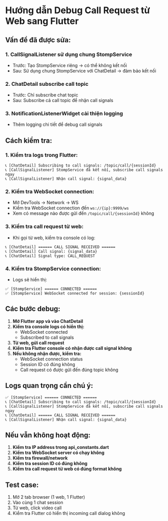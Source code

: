 # Hướng dẫn Debug Call Request từ Web sang Flutter

## Vấn đề đã được sửa:

### 1. **CallSignalListener sử dụng chung StompService**
- Trước: Tạo StompService riêng → có thể không kết nối
- Sau: Sử dụng chung StompService với ChatDetail → đảm bảo kết nối

### 2. **ChatDetail subscribe call topic**
- Trước: Chỉ subscribe chat topic
- Sau: Subscribe cả call topic để nhận call signals

### 3. **NotificationListenerWidget cải thiện logging**
- Thêm logging chi tiết để debug call signals

## Cách kiểm tra:

### 1. **Kiểm tra logs trong Flutter:**
```
📞 [ChatDetail] Subscribing to call signals: /topic/call/{sessionId}
📞 [CallSignalListener] StompService đã kết nối, subscribe call signals ngay
📞 [CallSignalListener] Nhận call signal: {signal_data}
```

### 2. **Kiểm tra WebSocket connection:**
- Mở DevTools → Network → WS
- Kiểm tra WebSocket connection đến `ws://{ip}:9999/ws`
- Xem có message nào được gửi đến `/topic/call/{sessionId}` không

### 3. **Kiểm tra call request từ web:**
- Khi gọi từ web, kiểm tra console có log:
```
📞 [ChatDetail] ====== CALL SIGNAL RECEIVED ======
📞 [ChatDetail] Call signal: {signal_data}
📞 [ChatDetail] Signal type: CALL_REQUEST
```

### 4. **Kiểm tra StompService connection:**
- Logs sẽ hiển thị:
```
✅ [StompService] ====== CONNECTED ======
✅ [StompService] WebSocket connected for session: {sessionId}
```

## Các bước debug:

1. **Mở Flutter app và vào ChatDetail**
2. **Kiểm tra console logs có hiển thị:**
   - WebSocket connected
   - Subscribed to call signals
3. **Từ web, gửi call request**
4. **Kiểm tra Flutter console có nhận được call signal không**
5. **Nếu không nhận được, kiểm tra:**
   - WebSocket connection status
   - Session ID có đúng không
   - Call request có được gửi đến đúng topic không

## Logs quan trọng cần chú ý:

```
✅ [StompService] ====== CONNECTED ======
📞 [ChatDetail] Subscribing to call signals: /topic/call/{sessionId}
📞 [CallSignalListener] StompService đã kết nối, subscribe call signals ngay
📞 [ChatDetail] ====== CALL SIGNAL RECEIVED ======
📞 [CallSignalListener] Nhận call signal: {signal_data}
```

## Nếu vẫn không hoạt động:

1. **Kiểm tra IP address trong api_constants.dart**
2. **Kiểm tra WebSocket server có chạy không**
3. **Kiểm tra firewall/network**
4. **Kiểm tra session ID có đúng không**
5. **Kiểm tra call request từ web có đúng format không**

## Test case:

1. Mở 2 tab browser (1 web, 1 Flutter)
2. Vào cùng 1 chat session
3. Từ web, click video call
4. Kiểm tra Flutter có hiển thị incoming call dialog không
